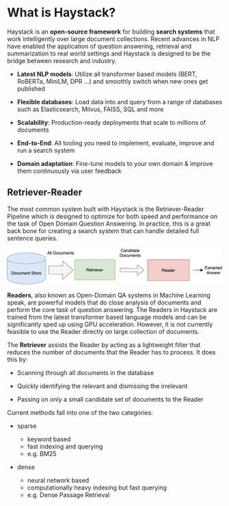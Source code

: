 <!---
title: "What is Haystack"
metaTitle: "What is Haystack"
metaDescription: ""
slug: "/docs/intro"
date: "2020-09-03"
id: "intromd"
--->

# What is Haystack?

Haystack is an **open-source framework** for building **search systems** that work intelligently over large document collections.
Recent advances in NLP have enabled the application of question answering, retrieval and summarization to real world settings
and Haystack is designed to be the bridge between research and industry.


* **Latest NLP models**: Utilize all transformer based models (BERT, RoBERTa, MiniLM, DPR ...) and smoothly switch when new ones get published

* **Flexible databases**: Load data into and query from a range of databases such as Elasticsearch, Milvus, FAISS, SQL and more

* **Scalability**: Production-ready deployments that scale to millions of documents

* **End-to-End**: All tooling you need to implement, evaluate, improve and run a search system

* **Domain adaptation**: Fine-tune models to your own domain & improve them continuously via user feedback

## Retriever-Reader

The most common system built with Haystack is the Retriever-Reader Pipeline which is designed to optimize for both
speed and performance on the task of Open Domain Question Answering.
In practice, this is a great back bone for creating a search system that can handle detailed full sentence queries.
 

![image](./../../img/retriever_reader.png)

**Readers**, also known as Open-Domain QA systems in Machine Learning speak,
are powerful models that do close analysis of documents and perform the core task of question answering.
The Readers in Haystack are trained from the latest transformer based language models and can be significantly sped up using GPU acceleration.
However, it is not currently feasible to use the Reader directly on large collection of documents.

<!-- _comment: !! benchmarks link !! -->
<!-- _comment: !! Image of What a reader does and maybe architecture !! -->
The **Retriever** assists the Reader by acting as a lightweight filter that reduces the number of documents that the Reader has to process.
It does this by:


* Scanning through all documents in the database


* Quickly identifying the relevant and dismissing the irrelevant


* Passing on only a small candidate set of documents to the Reader

Current methods fall into one of the two categories:


* sparse
     * keyword based
     * fast indexing and querying
     * e.g. BM25


* dense
     * neural network based
     * computationally heavy indexing but fast querying
     * e.g. Dense Passage Retrieval
